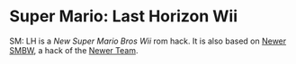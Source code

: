 # Super Mario: Last Horizon Wii

SM: LH is a *New Super Mario Bros Wii* rom hack.
It is also based on [Newer SMBW](https://newerteam.com/wii), a hack of the [Newer Team](https://newerteam.com/).
